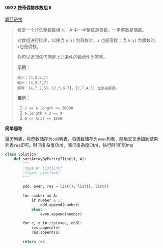 #### 0922.按奇偶排序数组 II
[题目链接](https://leetcode-cn.com/problems/sort-array-by-parity-ii/)
> 给定一个非负整数数组 `A`， A 中一半整数是奇数，一半整数是偶数。
>
> 对数组进行排序，以便当 `A[i]` 为奇数时，`i` 也是奇数；当 `A[i]` 为偶数时， `i`也是偶数。
>
> 你可以返回任何满足上述条件的数组作为答案。
>
>  
>
> **示例：**
>
> ```
> 输入：[4,2,5,7]
> 输出：[4,5,2,7]
> 解释：[4,7,2,5]，[2,5,4,7]，[2,7,4,5] 也会被接受。
> ```
>
>  
>
> **提示：**
>
> 1. `2 <= A.length <= 20000`
> 2. `A.length % 2 == 0`
> 3. `0 <= A[i] <= 1000`

**简单思路**

遍历列表，将奇数储存为```odd```列表，将偶数储存为```even```列表，随后交叉添加到结果列表```res```即可。时间复杂度$O(n)$，空间复杂度$O(n)$，执行时间160ms

```python
class Solution:
    def sortArrayByParityII(self, A):
        """
        :type A: List[int]
        :rtype: List[int]
        """
        
        odd, even, res = list(), list(), list()
        
        for number in A:
            if number & 1:
                odd.append(number)
            else:
                even.append(number)
        
        for e, o in zip(even, odd):
            res.append(e)
            res.append(o)
        
        return res
```

